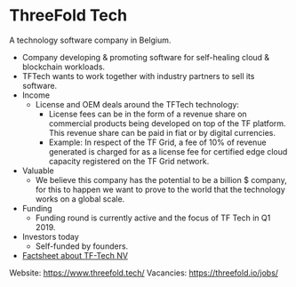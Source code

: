 # ThreeFold Tech

A technology software company in Belgium.
- Company developing & promoting software for self-healing cloud & blockchain workloads.
- TFTech wants to work together with industry partners to sell its software.
- Income
    - License and OEM deals around the TFTech technology:
        - License fees can be in the form of a revenue share on commercial products being developed on top of the TF platform. This revenue share can be paid in fiat or by digital currencies. 
        - Example: In respect of the TF Grid, a fee of 10% of revenue generated is charged for as a license fee for certified edge cloud capacity registered on the TF Grid network.
- Valuable
    - We believe this company has the potential to be a billion $ company, for this to happen we want to prove to the world that the technology works on a global scale.
- Funding
    - Funding round is currently active and the focus of TF Tech in Q1 2019.
- Investors today
    - Self-funded by founders.
- [Factsheet about TF-Tech NV](https://docs.google.com/document/d/18GqLvcwDEtDOHzgVnrNPiDLvQeUfHNckThxqCRnsB-U/edit)

Website: https://www.threefold.tech/
Vacancies: https://threefold.io/jobs/
